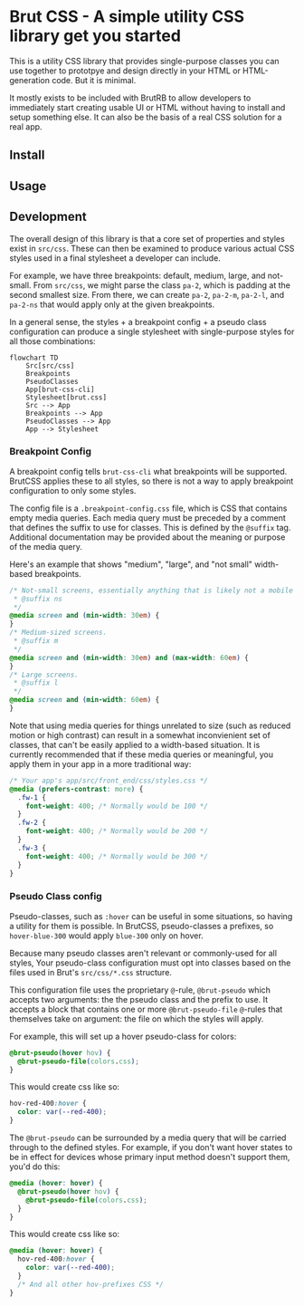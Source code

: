 # Brut CSS - A simple utility CSS library get you started

This is a utility CSS library that provides single-purpose classes you can use together to prototpye and
design directly in your HTML or HTML-generation code.  But it is minimal.

It mostly exists to be included with BrutRB to allow developers to immediately start creating usable UI or
HTML without having to install and setup something else.  It can also be the basis of a real CSS solution
for a real app.

## Install

## Usage

## Development

The overall design of this library is that a core set of properties and styles exist in `src/css`.  These
can then be examined to produce various actual CSS styles used in a final stylesheet a developer can
include.

For example, we have three breakpoints: default, medium, large, and not-small.  From `src/css`, we might
parse the class `pa-2`, which is padding at the second smallest size.  From there, we can create `pa-2`, `pa-2-m`, `pa-2-l`, and `pa-2-ns` that would apply only at the given breakpoints.

In a general sense, the styles + a breakpoint config + a pseudo class configuration can produce a single
stylesheet with single-purpose styles for all those combinations:

```mermaid
flowchart TD
    Src[src/css]
    Breakpoints
    PseudoClasses
    App[brut-css-cli]
    Stylesheet[brut.css]
    Src --> App
    Breakpoints --> App
    PseudoClasses --> App
    App --> Stylesheet
```

### Breakpoint Config

A breakpoint config tells `brut-css-cli` what breakpoints will be supported.  BrutCSS applies these to all
styles, so there is not a way to apply breakpoint configuration to only some styles.

The config file is a `.breakpoint-config.css` file, which is CSS that contains empty media queries.  Each
media query must be preceded by a comment that defines the suffix to use for classes. This is defined by
the `@suffix` tag.  Additional documentation may be provided about the meaning or purpose of the media
query.

Here's an example that shows "medium", "large", and "not small" width-based breakpoints.

```css
/* Not-small screens, essentially anything that is likely not a mobile device.
 * @suffix ns
 */
@media screen and (min-width: 30em) {
}
/* Medium-sized screens.
 * @suffix m
 */
@media screen and (min-width: 30em) and (max-width: 60em) {
}
/* Large screens.
 * @suffix l
 */
@media screen and (min-width: 60em) {
}
```

Note that using media queries for things unrelated to size (such as reduced motion or high contrast) can
result in a somewhat inconvienient set of classes, that can't be easily applied to a width-based
situation.  It is currently recommended that if these media queries or meaningful, you apply them in your
app in a more traditional way:

```css
/* Your app's app/src/front_end/css/styles.css */
@media (prefers-contrast: more) {
  .fw-1 {
    font-weight: 400; /* Normally would be 100 */
  }
  .fw-2 {
    font-weight: 400; /* Normally would be 200 */
  }
  .fw-3 {
    font-weight: 400; /* Normally would be 300 */
  }
}
```

### Pseudo Class config

Pseudo-classes, such as `:hover` can be useful in some situations, so having a utility for them is
possible.  In BrutCSS, pseudo-classes a prefixes, so `hover-blue-300` would apply `blue-300` only on
hover.

Because many pseudo classes aren't relevant or commonly-used for all styles, Your pseudo-class
configuration must opt into classes based on the files used in Brut's `src/css/*.css` structure.

This configuration file uses the proprietary `@`-rule, `@brut-pseudo` which accepts two arguments: the
the pseudo class and the prefix to use.  It accepts a block that contains one or more `@brut-pseudo-file`
`@`-rules that themselves take on argument: the file on which the styles will apply.

For example, this will set up a hover pseudo-class for colors:

```css
@brut-pseudo(hover hov) {
  @brut-pseudo-file(colors.css);
}
```

This would create css like so:

```css
hov-red-400:hover {
  color: var(--red-400);
}
```

The `@brut-pseudo` can be surrounded by a media query that will be carried through to the defined styles.
For example, if you don't want hover states to be in effect for devices whose primary input method doesn't
support them, you'd do this:

```css
@media (hover: hover) {
  @brut-pseudo(hover hov) {
    @brut-pseudo-file(colors.css);
  }
}
```

This would create css like so:

```css
@media (hover: hover) {
  hov-red-400:hover {
    color: var(--red-400);
  }
  /* And all other hov-prefixes CSS */
}
```
